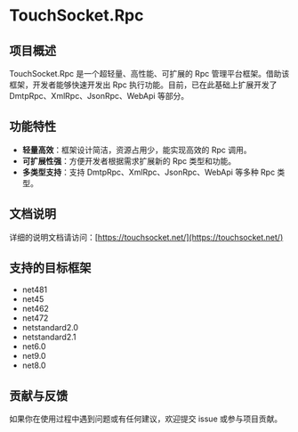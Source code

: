 # TouchSocket.Rpc

## 项目概述
TouchSocket.Rpc 是一个超轻量、高性能、可扩展的 Rpc 管理平台框架。借助该框架，开发者能够快速开发出 Rpc 执行功能。目前，已在此基础上扩展开发了 DmtpRpc、XmlRpc、JsonRpc、WebApi 等部分。

## 功能特性
- **轻量高效**：框架设计简洁，资源占用少，能实现高效的 Rpc 调用。
- **可扩展性强**：方便开发者根据需求扩展新的 Rpc 类型和功能。
- **多类型支持**：支持 DmtpRpc、XmlRpc、JsonRpc、WebApi 等多种 Rpc 类型。

## 文档说明
详细的说明文档请访问：[https://touchsocket.net/](https://touchsocket.net/)

## 支持的目标框架
- net481
- net45
- net462
- net472
- netstandard2.0
- netstandard2.1
- net6.0
- net9.0
- net8.0

## 贡献与反馈
如果你在使用过程中遇到问题或有任何建议，欢迎提交 issue 或参与项目贡献。

